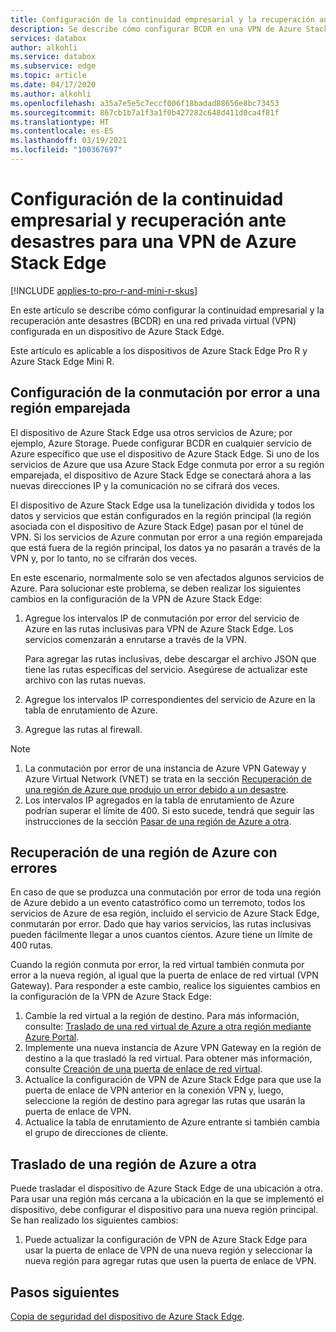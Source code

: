```yaml
---
title: Configuración de la continuidad empresarial y la recuperación ante desastres (BCDR) en una red privada virtual (VPN) de Azure Stack Edge
description: Se describe cómo configurar BCDR en una VPN de Azure Stack Edge.
services: databox
author: alkohli
ms.service: databox
ms.subservice: edge
ms.topic: article
ms.date: 04/17/2020
ms.author: alkohli
ms.openlocfilehash: a35a7e5e5c7eccf006f18badad88656e8bc73453
ms.sourcegitcommit: 867cb1b7a1f3a1f0b427282c648d411d0ca4f81f
ms.translationtype: HT
ms.contentlocale: es-ES
ms.lasthandoff: 03/19/2021
ms.locfileid: "100367697"
---
```

# <a name="configure-business-continuity-and-disaster-recovery-for-azure-stack-edge-vpn"></a>Configuración de la continuidad empresarial y recuperación ante desastres para una VPN de Azure Stack Edge

[!INCLUDE [applies-to-pro-r-and-mini-r-skus](../../includes/azure-stack-edge-applies-to-pro-r-mini-r-sku.md)]

En este artículo se describe cómo configurar la continuidad empresarial y la recuperación ante desastres (BCDR) en una red privada virtual (VPN) configurada en un dispositivo de Azure Stack Edge.

Este artículo es aplicable a los dispositivos de Azure Stack Edge Pro R y Azure Stack Edge Mini R.

## <a name="configure-failover-to-a-paired-region"></a>Configuración de la conmutación por error a una región emparejada

El dispositivo de Azure Stack Edge usa otros servicios de Azure; por ejemplo, Azure Storage. Puede configurar BCDR en cualquier servicio de Azure específico que use el dispositivo de Azure Stack Edge. Si uno de los servicios de Azure que usa Azure Stack Edge conmuta por error a su región emparejada, el dispositivo de Azure Stack Edge se conectará ahora a las nuevas direcciones IP y la comunicación no se cifrará dos veces. 

El dispositivo de Azure Stack Edge usa la tunelización dividida y todos los datos y servicios que están configurados en la región principal (la región asociada con el dispositivo de Azure Stack Edge) pasan por el túnel de VPN. Si los servicios de Azure conmutan por error a una región emparejada que está fuera de la región principal, los datos ya no pasarán a través de la VPN y, por lo tanto, no se cifrarán dos veces. 

En este escenario, normalmente solo se ven afectados algunos servicios de Azure. Para solucionar este problema, se deben realizar los siguientes cambios en la configuración de la VPN de Azure Stack Edge:

1. Agregue los intervalos IP de conmutación por error del servicio de Azure en las rutas inclusivas para VPN de Azure Stack Edge. Los servicios comenzarán a enrutarse a través de la VPN.

    Para agregar las rutas inclusivas, debe descargar el archivo JSON que tiene las rutas específicas del servicio. Asegúrese de actualizar este archivo con las rutas nuevas.
2. Agregue los intervalos IP correspondientes del servicio de Azure en la tabla de enrutamiento de Azure.
3. Agregue las rutas al firewall.

> [!NOTE]
>
> 1. La conmutación por error de una instancia de Azure VPN Gateway y Azure Virtual Network (VNET) se trata en la sección [Recuperación de una región de Azure que produjo un error debido a un desastre](#recover-from-a-failed-azure-region).
> 2. Los intervalos IP agregados en la tabla de enrutamiento de Azure podrían superar el límite de 400. Si esto sucede, tendrá que seguir las instrucciones de la sección [Pasar de una región de Azure a otra](#move-from-an-azure-region-to-another).

## <a name="recover-from-a-failed-azure-region"></a>Recuperación de una región de Azure con errores

En caso de que se produzca una conmutación por error de toda una región de Azure debido a un evento catastrófico como un terremoto, todos los servicios de Azure de esa región, incluido el servicio de Azure Stack Edge, conmutarán por error. Dado que hay varios servicios, las rutas inclusivas pueden fácilmente llegar a unos cuantos cientos. Azure tiene un límite de 400 rutas. 

Cuando la región conmuta por error, la red virtual también conmuta por error a la nueva región, al igual que la puerta de enlace de red virtual (VPN Gateway). Para responder a este cambio, realice los siguientes cambios en la configuración de la VPN de Azure Stack Edge:

1. Cambie la red virtual a la región de destino. Para más información, consulte: [Traslado de una red virtual de Azure a otra región mediante Azure Portal](../virtual-network/move-across-regions-vnet-portal.md).
2. Implemente una nueva instancia de Azure VPN Gateway en la región de destino a la que trasladó la red virtual. Para obtener más información, consulte [Creación de una puerta de enlace de red virtual](../vpn-gateway/vpn-gateway-howto-point-to-site-resource-manager-portal.md#creategw).
3. Actualice la configuración de VPN de Azure Stack Edge para que use la puerta de enlace de VPN anterior en la conexión VPN y, luego, seleccione la región de destino para agregar las rutas que usarán la puerta de enlace de VPN.
4. Actualice la tabla de enrutamiento de Azure entrante si también cambia el grupo de direcciones de cliente. 

## <a name="move-from-an-azure-region-to-another"></a>Traslado de una región de Azure a otra

Puede trasladar el dispositivo de Azure Stack Edge de una ubicación a otra. Para usar una región más cercana a la ubicación en la que se implementó el dispositivo, debe configurar el dispositivo para una nueva región principal. Se han realizado los siguientes cambios:

1. Puede actualizar la configuración de VPN de Azure Stack Edge para usar la puerta de enlace de VPN de una nueva región y seleccionar la nueva región para agregar rutas que usen la puerta de enlace de VPN.

## <a name="next-steps"></a>Pasos siguientes

[Copia de seguridad del dispositivo de Azure Stack Edge](azure-stack-edge-gpu-prepare-device-failure.md).